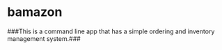# bamazon

###This is a command line app that has a simple ordering and inventory management system.###

